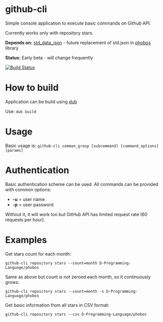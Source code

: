 github-cli
==========
Simple console application to execute basic commands on Github API.

Currently works only with repository stars.

**Depends on:** [std_data_json](https://github.com/s-ludwig/std_data_json) - future replacement of std.json in [phobos](https://github.com/D-Programming-Language/phobos/) library

**Status:** Early beta - will change frequently

[![Build Status](https://travis-ci.org/chalucha/github-cli.svg?branch=master)](https://travis-ci.org/chalucha/github-cli)

# How to build
Application can be build using [dub](https://github.com/D-Programming-Language/dub)

Use: ```dub build```

# Usage

Basic usage is:
```github-cli comman_group [subcommand] [command_options] [params]```

# Authentication
Basic authentication scheme can be used.
All commands can be provided with common options:
- **-u** = user name
- **-p** = user password

Without it, it will work too but GitHub API has limited request rate (60 requests per hour).

# Examples

Get stars count for each month:
```
github-cli repository stars --count=month D-Programming-Language/phobos
```

Same as above but count is not zeroed each month, so it continuously grows:
```
github-cli repository stars --count=month -s D-Programming-Language/phobos
```

Get basic information from all stars in CSV format:
```
github-cli repository stars --csv D-Programming-Language/phobos
```
